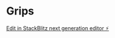 # Grips

[Edit in StackBlitz next generation editor ⚡️](https://stackblitz.com/~/github.com/dorivita/Grips)